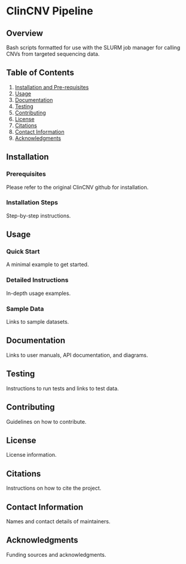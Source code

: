 # ClinCNV Pipeline

## Overview
Bash scripts formatted for use with the SLURM job manager for calling CNVs from targeted sequencing data.

## Table of Contents
1. [Installation and Pre-requisites](#installation)
2. [Usage](#usage)
3. [Documentation](#documentation)
4. [Testing](#testing)
5. [Contributing](#contributing)
6. [License](#license)
7. [Citations](#citations)
8. [Contact Information](#contact-information)
9. [Acknowledgments](#acknowledgments)

## Installation
### Prerequisites
Please refer to the original ClinCNV github for installation.

### Installation Steps
Step-by-step instructions.

## Usage
### Quick Start
A minimal example to get started.

### Detailed Instructions
In-depth usage examples.

### Sample Data
Links to sample datasets.

## Documentation
Links to user manuals, API documentation, and diagrams.

## Testing
Instructions to run tests and links to test data.

## Contributing
Guidelines on how to contribute.

## License
License information.

## Citations
Instructions on how to cite the project.

## Contact Information
Names and contact details of maintainers.

## Acknowledgments
Funding sources and acknowledgments.
